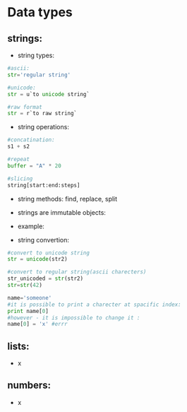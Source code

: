 Data types
====

strings:
---


- string types:
```python
#ascii:
str='regular string'

#unicode:
str = u`to unicode string`

#raw format
str = r`to raw string`
```

- string operations: 
```python
#concatination:
s1 + s2

#repeat
buffer = "A" * 20

#slicing
string[start:end:steps]
```
- string methods: find, replace, split
- strings are immutable objects: 
- example:

- string convertion: 
```python
#convert to unicode string
str = unicode(str2)

#convert to regular string(ascii charecters)
str_unicoded = str(str2)
str=str(42)
```

```python
name='someone'
#it is possible to print a charecter at spacific index:
print name[0]
#however - it is impossible to change it :
name[0] = 'x' #errr

```

lists:
-------
- x

numbers:
------
- x

